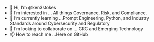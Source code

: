 - 👋 Hi, I’m @ken3stokes
- 👀 I’m interested in ... All things Governance, Risk, and Compliance. 
- 🌱 I’m currently learning ...Prompt Engineering, Python, and Industry Standards around Cybersecurity and Regulatory
- 💞️ I’m looking to collaborate on ... GRC and Emerging Technology
- 📫 How to reach me ...Here on GitHub

<!---
ken3stokes/ken3stokes is a ✨ special ✨ repository because its `README.md` (this file) appears on your GitHub profile.
You can click the Preview link to take a look at your changes.
--->
